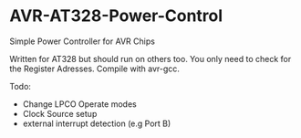 # AVR-AT328-Power-Control
Simple Power Controller for AVR Chips

Written for AT328 but should run on others too. You only need to check for the Register Adresses.
Compile with avr-gcc.

Todo:
- Change LPCO Operate modes
- Clock Source setup
- external interrupt detection (e.g Port B)

